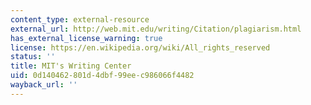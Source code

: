 ```yaml
---
content_type: external-resource
external_url: http://web.mit.edu/writing/Citation/plagiarism.html
has_external_license_warning: true
license: https://en.wikipedia.org/wiki/All_rights_reserved
status: ''
title: MIT's Writing Center
uid: 0d140462-801d-4dbf-99ee-c986066f4482
wayback_url: ''
---
```

